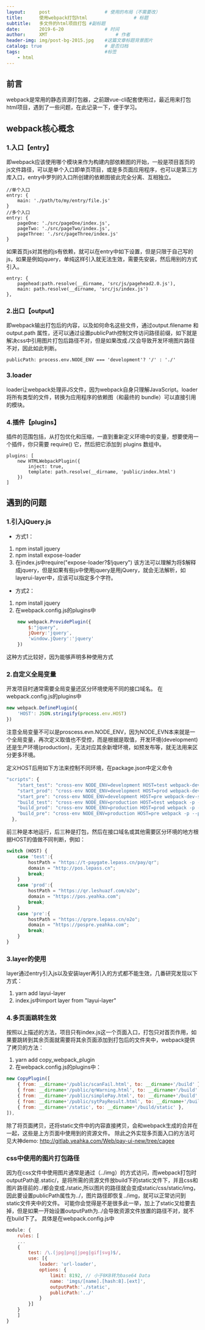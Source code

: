 ```yaml
---
layout:     post   				    # 使用的布局（不需要改）
title:      使用webpack打包html 				# 标题 
subtitle:   多文件的html项目打包 #副标题
date:       2019-6-20 				# 时间
author:     XMT 						# 作者
header-img: img/post-bg-2015.jpg 	#这篇文章标题背景图片
catalog: true 						# 是否归档
tags:								#标签
    - html
---
```

## 前言
webpack是常用的静态资源打包器，之前跟vue-cli配套使用过，最近用来打包html项目，遇到了一些问题，在此记录一下，便于学习。

## webpack核心概念
### 1.入口【entry】
即webpack应该使用哪个模块来作为构建内部依赖图的开始，一般是项目首页的js文件路径，可以是单个入口即单页项目，或是多页面应用程序，也可以是第三方库入口，entry中罗列的入口所创建的依赖图彼此完全分离、互相独立。

    
	//单个入口
    entry: {
		main: './path/to/my/entry/file.js'
	}
	//多个入口
	entry: {
		pageOne: './src/pageOne/index.js',
		pageTwo: './src/pageTwo/index.js',
		pageThree: './src/pageThree/index.js'
	}

如果首页js对其他的js有依赖，就可以在entry中如下设置，但是只限于自己写的js，如果是例如jquery，单纯这样引入就无法生效，需要先安装，然后用别的方式引入。



    entry: {
    	pagehead:path.resolve(__dirname, 'src/js/pagehead2.0.js'),
    	main: path.resolve(__dirname, 'src/js/index.js')
    },

### 2.出口【output】
即webpack输出打包后的内容，以及如何命名这些文件，通过output.filename 和 output.path 属性，还可以通过设置publicPath控制文件访问路径前缀，如下就是解决css中引用图片打包后路径不对，但是如果改成./又会导致开发环境图片路径不对，因此如此判断。

    publicPath: process.env.NODE_ENV === 'development'? '/' : './'

### 3.loader
loader让webpack处理非JS文件，因为webpack自身只理解JavaScript。loader 将所有类型的文件，转换为应用程序的依赖图（和最终的 bundle）可以直接引用的模块。

### 4.插件【plugins】
插件的范围包括，从打包优化和压缩，一直到重新定义环境中的变量，想要使用一个插件，你只需要 require() 它，然后把它添加到 plugins 数组中。


    plugins: [
		new HTMLWebpackPlugin({
			inject: true,
			template: path.resolve(__dirname, 'public/index.html')
		})
    ]

## 遇到的问题
### 1.引入jQuery.js
- 方式1：
1. npm install jquery
2. npm install expose-loader
3. 在index.js中require("expose-loader?$!jquery")
该方法可以理解为将$解释成jquery，但是如果有些js中使用jquery是用jQuery，就会无法解析，如layerui-layer中，应该可以指定多个字符。
- 方式2：
1. npm install jquery
2. 在webpack.config.js的plugins中
```javascript
	new webpack.ProvidePlugin({
    	$:"jquery",
    	jQuery:'jquery',
    	'window.jQuery':'jquery'
    })
```
这种方式比较好，因为能够声明多种使用方式

### 2.自定义全局变量
开发项目时通常需要全局变量还区分环境使用不同的接口域名。
在webpack.config.js的plugins中
```javascript
new webpack.DefinePlugin({
	'HOST': JSON.stringify(process.env.HOST)
})
```
注意全局变量不可以是proscess.evn.NODE_ENV，因为NODE_EVN本来就是一个全局变量，再次定义取值也不受控，而是根据是取值，开发环境(development)还是生产环境(production)，无法对应其余新增环境，如预发布等，就无法用来区分更多环境。

定义HOST后用如下方法来控制不同环境，在package.json中定义命令
```javascript
"scripts": {
    "start_test": "cross-env NODE_ENV=development HOST=test webpack-dev-server --hot --inline --progress",
    "start_prod": "cross-env NODE_ENV=development HOST=prod webpack-dev-server --hot --inline --progress",
    "start_pre": "cross-env NODE_ENV=development HOST=pre webpack-dev-server --hot --inline --progress",
    "build_test": "cross-env NODE_ENV=production HOST=test webpack -p --progress",
    "build_prod": "cross-env NODE_ENV=production HOST=prod webpack -p --progress",
    "build_pre": "cross-env NODE_ENV=production HOST=pre webpack -p --progress"
  },
```
前三种是本地运行，后三种是打包，然后在接口域名或其他需要区分环境的地方根据HOST的值做不同判断，例如：
```javascript
switch (HOST) {
	case 'test':{
		hostPath = "https://t-paygate.lepass.cn/pay/qr";
		domain = "http://pos.lepass.cn";
		break;
	}
	case 'prod':{
		hostPath = "https://qr.leshuazf.com/o2o";
		domain = "https://pos.yeahka.com";
		break;
	}
	case 'pre':{
		hostPath = "https://qrpre.lepass.cn/o2o";
		domain = "https://pospre.yeahka.com";
		break;
	}
}
```

### 3.layer的使用
layer通过entry引入js以及安装layer再引入的方式都不能生效，几番研究发现以下方式：
1. yarn add layui-layer
2. index.js中import layer from "layui-layer"

### 4.多页面跳转生效
按照以上描述的方法，项目只有index.js这一个页面入口，打包只对首页作用，如果要跳转到其余页面就需要将其余页面添加到打包后的文件夹中，webpack提供了拷贝的方法：
1. yarn add copy_webpack_plugin
2. 在webpack.config.js的plugins中：
```javascript
new CopyPlugin([
	{ from: __dirname+'/public/scanFail.html', to: __dirname+'/build' },
	{ from: __dirname+'/public/qrWarning.html', to: __dirname+'/build' },
	{ from: __dirname+'/public/simplePay.html', to: __dirname+'/build' },
	{ from: __dirname+'/public/sytPayResult.html', to: __dirname+'/build' },
	{ from: __dirname+'/static', to: __dirname+'/build/static' },
]),
```
除了将页面拷贝，还将static文件中的内容直接拷贝，会和webpack生成的合并在一起，这些是上方页面中使用到的资源文件。
除此之外实现多页面入口的方法可见大神demo: http://gitlab.yeahka.com/Web/pay-ui-new/tree/cagee


### css中使用的图片打包路径
因为在css文件中使用图片通常是通过（../img）的方式访问，而webpack打包时outputPath是.static/，是将所需的资源文件放build下的static文件下，并且css和图片路径前的../都会变成./static,所以图片的路径就会变成static/css/static/img，因此要设置publicPath属性为../，图片路径即恢复../img，就可以正常访问到static文件夹中的文件。
可能你会觉得是不是很多此一举，加上了static又给要去掉，但是如果一开始设置outputPath为../会导致资源文件放置的路径不对，就不在build下了。
具体是在webpack.config.js中
```javascript
module: {
	rules: [
	...
	{
		test: /\.(jpg|png|jpeg|gif|svg)$/,
		use: [{
			loader: 'url-loader',
			options: {
				limit: 8192, // 小于8KB转为base64 Data
				name: 'imgs/[name].[hash:8].[ext]',
				outputPath:'./static',
				publicPath:'../'
			}
		}]
	}
	]
}
```
